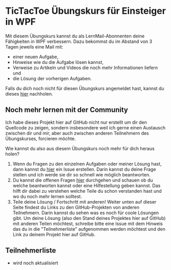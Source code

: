 # TicTacToe Übungskurs für Einsteiger in WPF

Mit diesem Übungskurs kannst du als LernMail-Abonnenten deine Fähigkeiten in WPF verbessern. Dazu bekommst du im Abstand von 3 Tagen jeweils eine Mail mit:
- einer neuen Aufgabe, 
- Hinweise wie du die Aufgabe lösen kannst,
- Verweise zu Artikeln und Videos die noch mehr Informationen liefern und 
- die Lösung der vorherigen Aufgaben. 

Falls du dich noch nicht für diesen Übungskurs angemeldet hast, kannst du dieses [hier](https://www.lernmoment.de) nachholen.

## Noch mehr lernen mit der Community
Ich habe dieses Projekt hier auf GitHub nicht nur erstellt um dir den Quellcode zu zeigen, sondern insbesondere weil ich gerne einen Austausch zwischen dir und mir, aber auch zwischen anderen Teilnehmern des Übungskurses, forcieren möchte.

Wie kannst du also aus diesem Übungskurs noch mehr für dich heraus holen?

1. Wenn du Fragen zu den einzelnen Aufgaben oder meiner Lösung hast, dann kannst du [hier](https://github.com/LernMoment/tictactoe-wpf/issues/new) ein Issue erstellen. Darin kannst du deine Frage stellen und ich werde sie dir so schnell wie möglich beantworten.
2. Du kannst die offenen Fragen [hier](https://github.com/LernMoment/tictactoe-wpf/issues) durchgehen und schauen ob du welche beantworten kannst oder eine Hilfestellung geben kannst. Das hilft dir dabei zu verstehen welche Teile du schon verstanden hast und wo du noch mehr lernen solltest.
3. Teile deine Lösung / Fortschritt mit anderen! Weiter unten auf dieser Seite findest du Links zu den GitHub-Projekten von anderen Teilnehmern. Darin kannst du sehen was es noch für coole Lösungen gibt. Um deine Lösung (also den Stand deines Projektes hier auf GitHub) mit anderen Teilen möchtest, schreibe bitte eine Issue mit dem Hinweis das du in die "Teilnehmerliste" aufgenommen werden möchtest und den Link zu deinem Projekt hier auf GitHub.

## Teilnehmerliste
- wird noch aktualisiert
